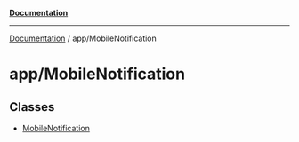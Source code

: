 [**Documentation**](../../index.md)

***

[Documentation](../../index.md) / app/MobileNotification

# app/MobileNotification

## Classes

- [MobileNotification](classes/MobileNotification.md)
